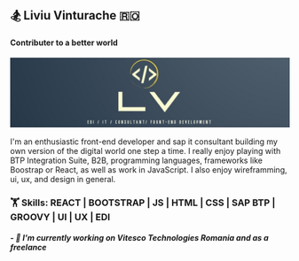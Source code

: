 ## 🏂 Liviu Vinturache 🇷🇴

#### Contributer to a better world 
![Consultancy / Develpment / Design](https://github.com/vteliviu/vteliviu/blob/main/lv.jpeg)

I'm an enthusiastic front-end developer and sap it consultant building my own version of the digital world one step a time. I really enjoy playing with BTP Integration Suite, B2B, programming languages, frameworks like Boostrap or React, as well as work in JavaScript.
I also enjoy wireframming, ui, ux, and design in general.

### 🏋️ Skills: REACT | BOOTSTRAP | JS | HTML | CSS | SAP BTP | GROOVY | UI | UX | EDI

##### - 💼 I'm currently working on Vitesco Technologies Romania and as a freelance
